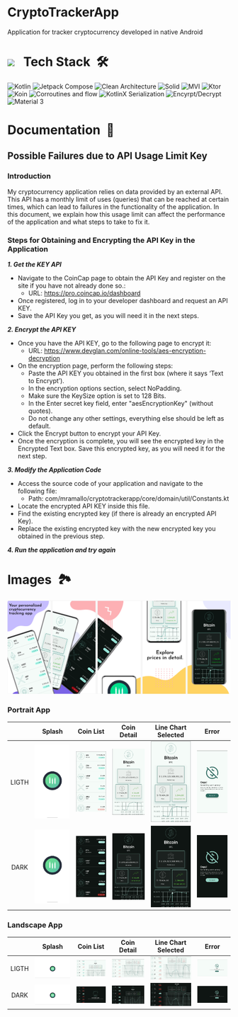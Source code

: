 # CryptoTrackerApp
Application for tracker cryptocurrency developed in native Android

# <img src="https://media2.giphy.com/media/QssGEmpkyEOhBCb7e1/giphy.gif?cid=ecf05e47a0n3gi1bfqntqmob8g9aid1oyj2wr3ds3mg700bl&rid=giphy.gif" width ="25"><b> &nbsp; Tech Stack &nbsp;🛠</b>
![Kotlin](https://img.shields.io/badge/Kotlin%20-%20blue?style=for-the-badge&logo=kotlin&logoColor=white) 
![Jetpack Compose](https://img.shields.io/badge/Jetpack%20Compose%20-%20%23012B41?style=for-the-badge&logo=jetpack%20compose)
![Clean Architecture](https://img.shields.io/badge/Clean%20Architecture%20-%20%23ccce58?style=for-the-badge)
![Solid](https://img.shields.io/badge/SOLID%20-%20%23031526?style=for-the-badge)
![MVI](https://img.shields.io/badge/MVI%20-%20%23f85a5a?style=for-the-badge)
![Ktor](https://img.shields.io/badge/ktor%20-%20%23FB9EEE?style=for-the-badge&logo=ktor&logoColor=%238554FC)
![Koin](https://img.shields.io/badge/Koin%20-%20%23FAB333?style=for-the-badge)
![Corroutines and flow](https://img.shields.io/badge/Corroutines%20%26%20Flow%20-%20%234d2c87?style=for-the-badge&logo=dagger)
![KotlinX Serialization](https://img.shields.io/badge/KotlinX%20Serialization%20-%20%236f6b55?style=for-the-badge)
![Encyrpt/Decrypt](https://img.shields.io/badge/Encrypt%2FDecrypt%20-%20%235d8807?style=for-the-badge&labelColor=%23000000)
![Material 3](https://img.shields.io/badge/Material%203%20-%20%2301649B?style=for-the-badge&labelColor=%23000000)

# <b> Documentation &nbsp;📄</b>
## Possible Failures due to API Usage Limit Key

### Introduction

My cryptocurrency application relies on data provided by an external API. This API has a monthly limit of uses (queries) that can be reached at certain times, which can lead to failures in the functionality of the application. In this document, we explain how this usage limit can affect the performance of the application and what steps to take to fix it.

### Steps for Obtaining and Encrypting the API Key in the Application

<b><i>1. Get the KEY API</i></b>
* Navigate to the CoinCap page to obtain the API Key and register on the site if you have not already done so.:
  * URL: https://pro.coincap.io/dashboard
* Once registered, log in to your developer dashboard and request an API KEY.
* Save the API Key you get, as you will need it in the next steps.

<b><i>2. Encrypt the API KEY</i></b>
* Once you have the API KEY, go to the following page to encrypt it:
  * URL: https://www.devglan.com/online-tools/aes-encryption-decryption
* On the encryption page, perform the following steps:
  * Paste the API KEY you obtained in the first box (where it says ‘Text to Encrypt’).
  * In the encryption options section, select NoPadding.
  * Make sure the KeySize option is set to 128 Bits.
  * In the Enter secret key field, enter "aesEncryptionKey" (without quotes).
  * Do not change any other settings, everything else should be left as default.
* Click the Encrypt button to encrypt your API Key.
* Once the encryption is complete, you will see the encrypted key in the Encrypted Text box. Save this encrypted key, as you will need it for the next step.

<b><i>3. Modify the Application Code</i></b>
* Access the source code of your application and navigate to the following file:
  * Path: com/mramallo/cryptotrackerapp/core/domain/util/Constants.kt
* Locate the encrypted API KEY inside this file.
* Find the existing encrypted key (if there is already an encrypted API Key).
* Replace the existing encrypted key with the new encrypted key you obtained in the previous step.

<b><i>4. Run the application and try again</i></b>


# <b> Images &nbsp;🏞️ </b>
![Banner](https://github.com/ManuelRamallo/CryptoTrackerApp/blob/main/resources/Banner%20CryptoCurrency%20App.png "Banner")

### Portrait App

|  | Splash | Coin List | Coin Detail | Line Chart Selected | Error |
|     :---:     |     :---:      |     :---:     |      :---:      |     :---:     |     :---:     |
| LIGTH   | <img src="https://github.com/ManuelRamallo/CryptoTrackerApp/blob/main/resources/Splash.png" width ="200"> | <img src="https://github.com/ManuelRamallo/CryptoTrackerApp/blob/main/resources/Portrait/Coin%20List%20Light.png" width ="200"> | <img src="https://github.com/ManuelRamallo/CryptoTrackerApp/blob/main/resources/Portrait/Coin%20Detail%20Light.png" width ="200"> | <img src="https://github.com/ManuelRamallo/CryptoTrackerApp/blob/main/resources/Portrait/Coin%20Detail%20LineChart%20Selected%20Light.png" width ="200"> | <img src="https://github.com/ManuelRamallo/CryptoTrackerApp/blob/main/resources/Portrait/Error%20Screen%20Light.png" width ="200"> |
| DARK    | <img src="https://github.com/ManuelRamallo/CryptoTrackerApp/blob/main/resources/Splash.png" width ="200"> | <img src="https://github.com/ManuelRamallo/CryptoTrackerApp/blob/main/resources/Portrait/Coin%20List%20Dark.png" width ="200">  | <img src="https://github.com/ManuelRamallo/CryptoTrackerApp/blob/main/resources/Portrait/Coin%20Detail%20Dark.png" width ="200"> | <img src="https://github.com/ManuelRamallo/CryptoTrackerApp/blob/main/resources/Portrait/Coin%20Detail%20LineChart%20Selected%20Dark.png" width ="200"> | <img src="https://github.com/ManuelRamallo/CryptoTrackerApp/blob/main/resources/Portrait/Error%20Screen%20Dark.png" width ="200">

### Landscape App

|  | Splash | Coin List | Coin Detail | Line Chart Selected | Error |
|     :---:     |     :---:      |     :---:     |      :---:      |     :---:     |     :---:     |
| LIGTH   | <img src="https://github.com/ManuelRamallo/CryptoTrackerApp/blob/main/resources/Splash%20Landscape.png" width ="600"> | <img src="https://github.com/ManuelRamallo/CryptoTrackerApp/blob/main/resources/Landscape/Coin%20List%20Landscape.png" width ="600"> | <img src="https://github.com/ManuelRamallo/CryptoTrackerApp/blob/main/resources/Landscape/Coin%20List%20Selected%20LineChart%20Landscape.png" width ="600"> | <img src="https://github.com/ManuelRamallo/CryptoTrackerApp/blob/main/resources/Landscape/Coin%20List%20Selected%20LineChart%20Landscape.png" width ="600"> | <img src="https://github.com/ManuelRamallo/CryptoTrackerApp/blob/main/resources/Landscape/CoinList%20Error%20Landscape.png" width ="600"> |
| DARK    | <img src="https://github.com/ManuelRamallo/CryptoTrackerApp/blob/main/resources/Splash%20Landscape.png" width ="600"> | <img src="https://github.com/ManuelRamallo/CryptoTrackerApp/blob/main/resources/Landscape/Coin%20List%20Unselected%20Landscape%20dark.png" width ="600">  | <img src="https://github.com/ManuelRamallo/CryptoTrackerApp/blob/main/resources/Landscape/Coin%20List%20Landscape%20Dark.png" width ="600"> | <img src="https://github.com/ManuelRamallo/CryptoTrackerApp/blob/main/resources/Landscape/Coin%20List%20Selected%20Linechart%20Landscape%20Dark.png" width ="600"> | <img src="https://github.com/ManuelRamallo/CryptoTrackerApp/blob/main/resources/Landscape/CoinList%20Error%20Landscape%20Dark.png" width ="200">

